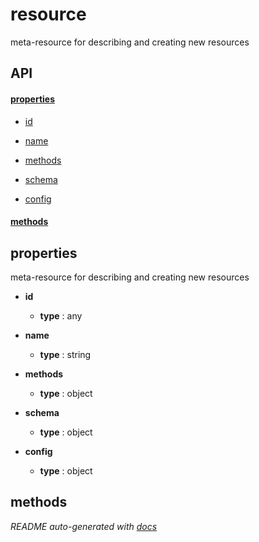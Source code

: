 # resource

meta-resource for describing and creating new resources

## API

#### [properties](#resource-properties)

  - [id](#resource-properties-id)

  - [name](#resource-properties-name)

  - [methods](#resource-properties-methods)

  - [schema](#resource-properties-schema)

  - [config](#resource-properties-config)


#### [methods](#resource-methods)


<a name="resource-properties"></a>

## properties 
meta-resource for describing and creating new resources

- **id** 

  - **type** : any

- **name** 

  - **type** : string

- **methods** 

  - **type** : object

- **schema** 

  - **type** : object

- **config** 

  - **type** : object


<a name="resource-methods"></a> 

## methods 



*README auto-generated with [docs](https://github.com/bigcompany/resources/tree/master/docs)*